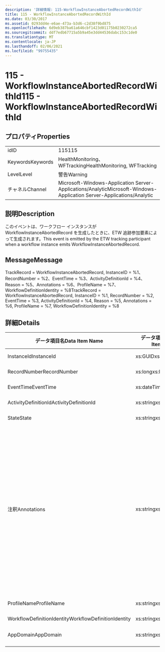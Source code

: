 ```yaml
---
description: '詳細情報: 115-WorkflowInstanceAbortedRecordWithId'
title: 115 - WorkflowInstanceAbortedRecordWithId
ms.date: 03/30/2017
ms.assetid: 0293dd4e-e6ae-473a-b3d6-c2d38f9bd875
ms.openlocfilehash: 6d9eb387ba61a646cbf1423d01175b0230272ca5
ms.sourcegitcommit: ddf7edb67715a5b9a45e3dd44536dabc153c1de0
ms.translationtype: MT
ms.contentlocale: ja-JP
ms.lasthandoff: 02/06/2021
ms.locfileid: "99755435"
---
```

# <a name="115---workflowinstanceabortedrecordwithid"></a><span data-ttu-id="709b2-103">115 - WorkflowInstanceAbortedRecordWithId</span><span class="sxs-lookup"><span data-stu-id="709b2-103">115 - WorkflowInstanceAbortedRecordWithId</span></span>

## <a name="properties"></a><span data-ttu-id="709b2-104">プロパティ</span><span class="sxs-lookup"><span data-stu-id="709b2-104">Properties</span></span>  
  
|||  
|-|-|  
|<span data-ttu-id="709b2-105">id</span><span class="sxs-lookup"><span data-stu-id="709b2-105">ID</span></span>|<span data-ttu-id="709b2-106">115</span><span class="sxs-lookup"><span data-stu-id="709b2-106">115</span></span>|  
|<span data-ttu-id="709b2-107">Keywords</span><span class="sxs-lookup"><span data-stu-id="709b2-107">Keywords</span></span>|<span data-ttu-id="709b2-108">HealthMonitoring、WFTracking</span><span class="sxs-lookup"><span data-stu-id="709b2-108">HealthMonitoring, WFTracking</span></span>|  
|<span data-ttu-id="709b2-109">Level</span><span class="sxs-lookup"><span data-stu-id="709b2-109">Level</span></span>|<span data-ttu-id="709b2-110">警告</span><span class="sxs-lookup"><span data-stu-id="709b2-110">Warning</span></span>|  
|<span data-ttu-id="709b2-111">チャネル</span><span class="sxs-lookup"><span data-stu-id="709b2-111">Channel</span></span>|<span data-ttu-id="709b2-112">Microsoft-Windows-Application Server-Applications/Analytic</span><span class="sxs-lookup"><span data-stu-id="709b2-112">Microsoft-Windows-Application Server-Applications/Analytic</span></span>|  
  
## <a name="description"></a><span data-ttu-id="709b2-113">説明</span><span class="sxs-lookup"><span data-stu-id="709b2-113">Description</span></span>  

 <span data-ttu-id="709b2-114">このイベントは、ワークフロー インスタンスが WorkflowInstanceAbortedRecord を生成したときに、ETW 追跡参加要素によって生成されます。</span><span class="sxs-lookup"><span data-stu-id="709b2-114">This event is emitted by the ETW tracking participant when a workflow instance emits WorkflowInstanceAbortedRecord.</span></span>  
  
## <a name="message"></a><span data-ttu-id="709b2-115">Message</span><span class="sxs-lookup"><span data-stu-id="709b2-115">Message</span></span>  

 <span data-ttu-id="709b2-116">TrackRecord = WorkflowInstanceAbortedRecord, InstanceID = %1、RecordNumber = %2、EventTime = %3、ActivityDefinitionId = %4、Reason = %5、Annotations = %6、ProfileName = %7、WorkflowDefinitionIdentity = %8</span><span class="sxs-lookup"><span data-stu-id="709b2-116">TrackRecord = WorkflowInstanceAbortedRecord, InstanceID = %1, RecordNumber = %2, EventTime = %3, ActivityDefinitionId = %4, Reason = %5,  Annotations = %6, ProfileName = %7, WorkflowDefinitionIdentity = %8</span></span>  
  
## <a name="details"></a><span data-ttu-id="709b2-117">詳細</span><span class="sxs-lookup"><span data-stu-id="709b2-117">Details</span></span>  
  
|<span data-ttu-id="709b2-118">データ項目名</span><span class="sxs-lookup"><span data-stu-id="709b2-118">Data Item Name</span></span>|<span data-ttu-id="709b2-119">データ項目の型</span><span class="sxs-lookup"><span data-stu-id="709b2-119">Data Item Type</span></span>|<span data-ttu-id="709b2-120">説明</span><span class="sxs-lookup"><span data-stu-id="709b2-120">Description</span></span>|  
|--------------------|--------------------|-----------------|  
|<span data-ttu-id="709b2-121">InstanceId</span><span class="sxs-lookup"><span data-stu-id="709b2-121">InstanceId</span></span>|<span data-ttu-id="709b2-122">xs:GUID</span><span class="sxs-lookup"><span data-stu-id="709b2-122">xs:GUID</span></span>|<span data-ttu-id="709b2-123">ワークフローのインスタンス ID</span><span class="sxs-lookup"><span data-stu-id="709b2-123">The instance id for the workflow</span></span>|  
|<span data-ttu-id="709b2-124">RecordNumber</span><span class="sxs-lookup"><span data-stu-id="709b2-124">RecordNumber</span></span>|<span data-ttu-id="709b2-125">xs:long</span><span class="sxs-lookup"><span data-stu-id="709b2-125">xs:long</span></span>|<span data-ttu-id="709b2-126">生成されたレコードのシーケンス番号</span><span class="sxs-lookup"><span data-stu-id="709b2-126">The sequence number of the emitted record</span></span>|  
|<span data-ttu-id="709b2-127">EventTime</span><span class="sxs-lookup"><span data-stu-id="709b2-127">EventTime</span></span>|<span data-ttu-id="709b2-128">xs:dateTime</span><span class="sxs-lookup"><span data-stu-id="709b2-128">xs:dateTime</span></span>|<span data-ttu-id="709b2-129">イベントの生成時刻 (UTC)</span><span class="sxs-lookup"><span data-stu-id="709b2-129">The time in UTC when the event was emitted</span></span>|  
|<span data-ttu-id="709b2-130">ActivityDefinitionId</span><span class="sxs-lookup"><span data-stu-id="709b2-130">ActivityDefinitionId</span></span>|<span data-ttu-id="709b2-131">xs:string</span><span class="sxs-lookup"><span data-stu-id="709b2-131">xs:string</span></span>|<span data-ttu-id="709b2-132">ワークフローのルート アクティビティの名前</span><span class="sxs-lookup"><span data-stu-id="709b2-132">The name of the root activity in the workflow</span></span>|  
|<span data-ttu-id="709b2-133">State</span><span class="sxs-lookup"><span data-stu-id="709b2-133">State</span></span>|<span data-ttu-id="709b2-134">xs:string</span><span class="sxs-lookup"><span data-stu-id="709b2-134">xs:string</span></span>|<span data-ttu-id="709b2-135">ワークフローの現在の状態。</span><span class="sxs-lookup"><span data-stu-id="709b2-135">The current state of the Workflow.</span></span>|  
|<span data-ttu-id="709b2-136">注釈</span><span class="sxs-lookup"><span data-stu-id="709b2-136">Annotations</span></span>|<span data-ttu-id="709b2-137">xs:string</span><span class="sxs-lookup"><span data-stu-id="709b2-137">xs:string</span></span>|<span data-ttu-id="709b2-138">このイベントに追加された注釈。</span><span class="sxs-lookup"><span data-stu-id="709b2-138">The annotations that were added to this event.</span></span> <span data-ttu-id="709b2-139">値は、annotationValue 形式の xml 要素に格納され \<items> \< item name = "annotationName" type="System.String"> \</item> \</items> ます。</span><span class="sxs-lookup"><span data-stu-id="709b2-139">The values are stored in an xml element in the format \<items>\< item name = "annotationName" type="System.String">annotationValue\</item>\</items>.</span></span> <span data-ttu-id="709b2-140">注釈が指定されていない場合、文字列にはが含まれ \<items/> ます。</span><span class="sxs-lookup"><span data-stu-id="709b2-140">If no annotations are specified then the string contains \<items/>.</span></span> <span data-ttu-id="709b2-141">ETW イベントのサイズは、ETW バッファーのサイズまたは ETW イベントの最大ペイロードに制限されます。</span><span class="sxs-lookup"><span data-stu-id="709b2-141">The ETW event size is limited by the ETW buffer size or the max payload for an ETW event.</span></span> <span data-ttu-id="709b2-142">イベントのサイズが ETW の制限を超えると、注釈が削除され、注釈の値が... に置き換えられて、イベントが切り捨てられます。 \<items> \</items></span><span class="sxs-lookup"><span data-stu-id="709b2-142">If the size of the event exceeds the ETW limits, then the event is truncated by dropping the annotations and replacing the annotation value with \<items>...\</items>.</span></span>|  
|<span data-ttu-id="709b2-143">ProfileName</span><span class="sxs-lookup"><span data-stu-id="709b2-143">ProfileName</span></span>|<span data-ttu-id="709b2-144">xs:string</span><span class="sxs-lookup"><span data-stu-id="709b2-144">xs:string</span></span>|<span data-ttu-id="709b2-145">このイベントを生成した追跡プロファイルの名前</span><span class="sxs-lookup"><span data-stu-id="709b2-145">The name or the tracking profile that resulted in this event being emitted</span></span>|  
|<span data-ttu-id="709b2-146">WorkflowDefinitionIdentity</span><span class="sxs-lookup"><span data-stu-id="709b2-146">WorkflowDefinitionIdentity</span></span>|<span data-ttu-id="709b2-147">xs:string</span><span class="sxs-lookup"><span data-stu-id="709b2-147">xs:string</span></span>|<span data-ttu-id="709b2-148">ワークフロー定義 ID</span><span class="sxs-lookup"><span data-stu-id="709b2-148">The workflow definition id</span></span>|  
|<span data-ttu-id="709b2-149">AppDomain</span><span class="sxs-lookup"><span data-stu-id="709b2-149">AppDomain</span></span>|<span data-ttu-id="709b2-150">xs:string</span><span class="sxs-lookup"><span data-stu-id="709b2-150">xs:string</span></span>|<span data-ttu-id="709b2-151">AppDomain.CurrentDomain.FriendlyName で返される文字列。</span><span class="sxs-lookup"><span data-stu-id="709b2-151">The string returned by AppDomain.CurrentDomain.FriendlyName.</span></span>|

